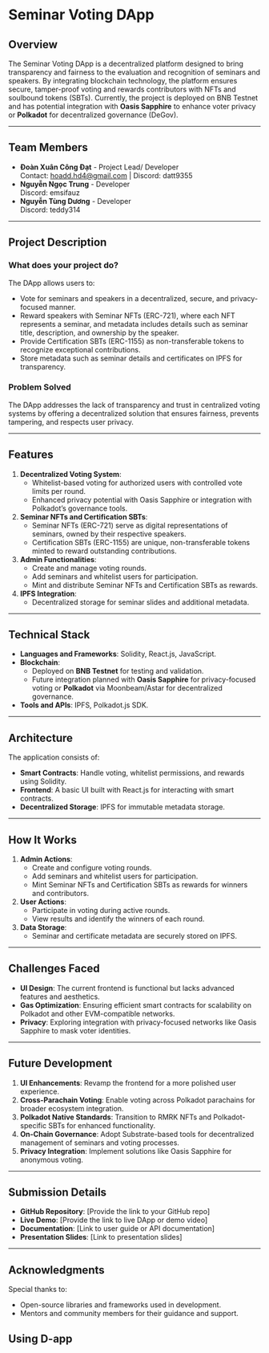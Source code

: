 # Seminar Voting DApp 

## Overview
The Seminar Voting DApp is a decentralized platform designed to bring transparency and fairness to the evaluation and recognition of seminars and speakers. By integrating blockchain technology, the platform ensures secure, tamper-proof voting and rewards contributors with NFTs and soulbound tokens (SBTs). Currently, the project is deployed on BNB Testnet and has potential integration with **Oasis Sapphire** to enhance voter privacy or **Polkadot** for decentralized governance (DeGov).

---

## Team Members
- **Đoàn Xuân Công Đạt** - Project Lead/ Developer  
  Contact: hoadd.hd4@gmail.com | Discord: datt9355  
- **Nguyễn Ngọc Trung** - Developer  
  Discord: emsifauz  
- **Nguyễn Tùng Dương** - Developer  
  Discord: teddy314  

---

## Project Description
### What does your project do?
The DApp allows users to:
- Vote for seminars and speakers in a decentralized, secure, and privacy-focused manner. 
- Reward speakers with Seminar NFTs (ERC-721), where each NFT represents a seminar, and metadata includes details such as seminar title, description, and ownership by the speaker. 
- Provide Certification SBTs (ERC-1155) as non-transferable tokens to recognize exceptional contributions.
- Store metadata such as seminar details and certificates on IPFS for transparency.

### Problem Solved
The DApp addresses the lack of transparency and trust in centralized voting systems by offering a decentralized solution that ensures fairness, prevents tampering, and respects user privacy.

---

## Features
1. **Decentralized Voting System**:  
   - Whitelist-based voting for authorized users with controlled vote limits per round.
   - Enhanced privacy potential with Oasis Sapphire or integration with Polkadot’s governance tools.
2. **Seminar NFTs and Certification SBTs**:  
   - Seminar NFTs (ERC-721) serve as digital representations of seminars, owned by their respective speakers.
   - Certification SBTs (ERC-1155) are unique, non-transferable tokens minted to reward outstanding contributions.
3. **Admin Functionalities**:  
   - Create and manage voting rounds.
   - Add seminars and whitelist users for participation.
   - Mint and distribute Seminar NFTs and Certification SBTs as rewards.
4. **IPFS Integration**:  
   - Decentralized storage for seminar slides and additional metadata.

---

## Technical Stack
- **Languages and Frameworks**: Solidity, React.js, JavaScript.
- **Blockchain**:  
  - Deployed on **BNB Testnet** for testing and validation.  
  - Future integration planned with **Oasis Sapphire** for privacy-focused voting or **Polkadot** via Moonbeam/Astar for decentralized governance.  
- **Tools and APIs**: IPFS, Polkadot.js SDK.

---

## Architecture
The application consists of:
- **Smart Contracts**: Handle voting, whitelist permissions, and rewards using Solidity.
- **Frontend**: A basic UI built with React.js for interacting with smart contracts.
- **Decentralized Storage**: IPFS for immutable metadata storage.

---

## How It Works
1. **Admin Actions**:
   - Create and configure voting rounds.
   - Add seminars and whitelist users for participation.
   - Mint Seminar NFTs and Certification SBTs as rewards for winners and contributors.
2. **User Actions**:
   - Participate in voting during active rounds.
   - View results and identify the winners of each round.
3. **Data Storage**:
   - Seminar and certificate metadata are securely stored on IPFS.

---

## Challenges Faced
- **UI Design**: The current frontend is functional but lacks advanced features and aesthetics.
- **Gas Optimization**: Ensuring efficient smart contracts for scalability on Polkadot and other EVM-compatible networks.
- **Privacy**: Exploring integration with privacy-focused networks like Oasis Sapphire to mask voter identities.

---

## Future Development
1. **UI Enhancements**: Revamp the frontend for a more polished user experience.
2. **Cross-Parachain Voting**: Enable voting across Polkadot parachains for broader ecosystem integration.
3. **Polkadot Native Standards**: Transition to RMRK NFTs and Polkadot-specific SBTs for enhanced functionality.
4. **On-Chain Governance**: Adopt Substrate-based tools for decentralized management of seminars and voting processes.
5. **Privacy Integration**: Implement solutions like Oasis Sapphire for anonymous voting.

---

## Submission Details
- **GitHub Repository**: [Provide the link to your GitHub repo]
- **Live Demo**: [Provide the link to live DApp or demo video]
- **Documentation**: [Link to user guide or API documentation]
- **Presentation Slides**: [Link to presentation slides]

---

## Acknowledgments
Special thanks to:
- Open-source libraries and frameworks used in development.
- Mentors and community members for their guidance and support.
## Using D-app

